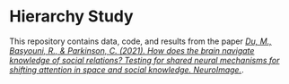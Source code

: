 # Hierarchy Study
This repository contains data, code, and results from the paper 
[*Du, M., Basyouni, R., & Parkinson, C. (2021). How does the brain navigate knowledge of social relations? Testing for shared neural mechanisms for shifting attention in space and social knowledge. NeuroImage.*](https://doi.org/10.1016/j.neuroimage.2021.118019).
